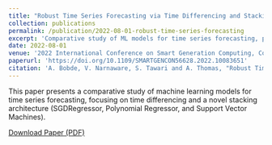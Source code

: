 ```yaml
---
title: "Robust Time Series Forecasting via Time Differencing and Stacking"
collection: publications 
permalink: /publication/2022-08-01-robust-time-series-forecasting
excerpt: 'Comparative study of ML models for time series forecasting, proposing a novel stacking architecture.'
date: 2022-08-01
venue: '2022 International Conference on Smart Generation Computing, Communication and Networking (SMART GENCON)'
paperurl: 'https://doi.org/10.1109/SMARTGENCON56628.2022.10083651'
citation: 'A. Bobde, V. Narnaware, S. Tawari and A. Thomas, "Robust Time Series Forecasting via Time Differencing and Stacking," 2022 International Conference on Smart Generation Computing, Communication and Networking (SMART GENCON), Bangalore, India, 2022, pp. 1-8, doi: 10.1109/SMARTGENCON56628.2022.10083651.'
---
```


This paper presents a comparative study of machine learning models for time series forecasting, focusing on time differencing and a novel stacking architecture (SGDRegressor, Polynomial Regressor, and Support Vector Machines).

[Download Paper (PDF)](https://doi.org/10.1109/SMARTGENCON56628.2022.10083651)
